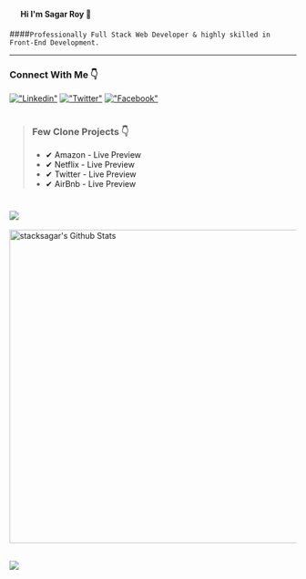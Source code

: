 #### <img src="https://lh3.googleusercontent.com/221zFQNZTEdnHeGlYVaB4-7Q0JslQieVivA8aLr3WypfOAoCEB4Zl0yNd_ix-uAYa_22N6UcOvSk_O77Jg4ghltEl2RLOv-1wytMwXyl3gRZM7DkmkfUeb-uo2Mw19y72Tk3zuxKX6DOlJ4aIxCjbKpq9oveb6sLqlY7RwQCy2eSme7zUrYusoI35vXLgzB0BisDxcKQXIOL_5xW8vsfLnLHsw6gBz9uDnKLUaH2kD5HX72568DYk4hrc8P5KU5vE6j99aktQPH5bXVisGAYogGUTuT7X8Qj03VihwfpoLcDluHehwSELdh__eOzdyrEgea1P8LkDZ9SGmx2QLK5QSklH3LC9beibtj39i7_50tLCH2xStZieWlkynijvDUVgDsCV1GIAAdi-gvrdLF_s-LQ72VEXALELrlaQeNRrgmC4mGV2leyvk-bGWKJCG8Rdl8IGor9B1KHNGMZ-nEieAjsckhIbbdp_fUJlUQFaR5jvKILGie16Bcg3d9h9nwi6gUdoZqF1zODFrdICsHImEFYI7_WevNQ4iGYyDgjfilvPKrPeovexqe_zQsEySnChSbwP2D37zOek3-SznDEQrtVQlgKiXROAjBl49FDtXoJ-WXb9mzZo3y-vD7mgdsQ6rSOf8dNTVgYdGEaFc2r9ty49MaLoS5EV5QobUo_hcx5LY5AQJz7e87CYyU=s272-no?authuser=1" width="16" /> Hi I'm Sagar Roy 👋

####` Professionally Full Stack Web Developer & highly skilled in Front-End Development. `

---

### Connect With Me 👇
[!["Linkedin"](https://img.shields.io/badge/%20-Linkedin-blue?color=blue&labelColor=blue&logo=linkedin&logoColor=white)](https://www.linkedin.com/in/stacksagar "@stacksagar linkedin profile") [!["Twitter"](https://img.shields.io/badge/%20-Twitter-blue?color=blue&labelColor=blue&logo=twitter&logoColor=white)](https://www.twitter.com/stacksagar "@stacksagar twitter profile") [!["Facebook"](https://img.shields.io/badge/%20-Facebook-blue?color=blue&labelColor=blue&logo=facebook&logoColor=white)](https://www.facebook.com/stacksagar "@stacksagar facebook profile")
 
> #
> ### Few Clone Projects 👇
> - <a>✔ Amazon - Live Preview </a>
> - <a>✔ Netflix - Live Preview </a>
> - <a>✔ Twitter - Live Preview </a>
> - <a>✔ AirBnb - Live Preview </a>
>  #
 

<a href="https://github.com/stacksagar">
  <img align="center" src="https://github-readme-stats.vercel.app/api/top-langs/?username=stacksagar&theme=light&hide_langs_below=1" />
</a>

<br />
<br />

<img width="550" alt="stacksagar's Github Stats"  src="https://github-readme-stats.vercel.app/api?username=stacksagar&show_icons=true"/>



<br />
<br />

<a href="https://stacksagar.github.io/works"><img src="https://en.bloggif.com/tmp/8acd4667372c0f624cf8e18e5d5757d2/text.gif?1612792400" /> </a>
